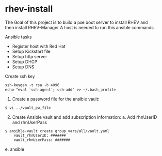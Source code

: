 # rhev-install
The Goal of this project is to build a pxe boot server to install RHEV and then install RHEV-Manager
A host is needed to run this ansible commands

Ansible tasks
-	Register host with Red Hat
-	Setup Kickstart file
-	Setup http server
-	Setup DHCP
-	Setup DNS

Create ssh key
```diff
ssh-keygen -t rsa -b 4096
echo "eval `ssh-agent`; ssh-add" >> ~/.bash_profile
```
1.	Create a password file for the ansible vault:
```diff
$ vi ../vault_pw_file
```
2.	Create Ansible vault and add subscription information:
a.	Add rhnUserID and rhnUserPass
```diff
$ ansible-vault create group_vars/all/vault.yaml
	vault_rhnUserID: #######
    vault_rhnUserPass: #######
```
e.	ansible
